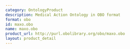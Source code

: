 ```yaml
---
category: OntologyProduct
description: Medical Action Ontology in OBO format
format: obo
id: maxo.obo
name: maxo.obo
product_url: http://purl.obolibrary.org/obo/maxo.obo
layout: product_detail
---
```

